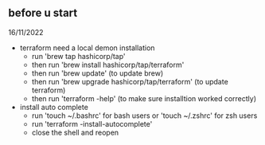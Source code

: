 before u start
--------------
16/11/2022
* terraform need a local demon installation 
    * run 'brew tap hashicorp/tap'
    * then run 'brew install hashicorp/tap/terraform'
    * then run 'brew update' (to update brew)
    * then run 'brew upgrade hashicorp/tap/terraform' (to update terraform)
    * then run 'terraform -help' (to make sure installtion worked correctly)
* install auto complete
    * run 'touch ~/.bashrc' for bash users or 'touch ~/.zshrc' for zsh users
    * run 'terraform -install-autocomplete'
    * close the shell and reopen
    